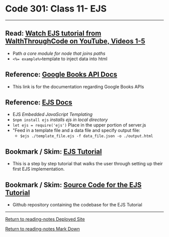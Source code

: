 # Code 301: Class 11- EJS

***

## Read: [Watch EJS tutorial from WalthThroughCode on YouTube, Videos 1-5](https://www.youtube.com/playlist?list=PL7sCSgsRZ-slYARh3YJIqPGZqtGVqZRGt)

- Path *a core module for node that joins paths*
- `<%= example%>`template to inject data into html

## Reference: [Google Books API Docs](https://developers.google.com/books/docs/v1/using#WorkingVolumes)

- This link is for the documentation regarding Google Books APIs

## Reference: [EJS Docs](https://ejs.co/)

- EJS *Embedded JavaScript Templating*
- `$npm install ejs` *installs ejs in local directory*
- `let ejs = require('ejs')` Place in the upper portion of server.js
- "Feed in a template file and a data file and specify output file:
  - `$ejs ./template_file.ejs -f data_file.json -o ./output.html`

## Bookmark / Skim: [EJS Tutorial](https://www.digitalocean.com/community/tutorials/how-to-use-ejs-to-template-your-node-application)

- This is a step by step tutorial that walks the user through setting up their first EJS implementation.

## Bookmark / Skim: [Source Code for the EJS Tutorial](https://github.com/scotch-io/node-ejs)

- Github repository containing the codebase for the EJS Tutorial

***

[Return to reading-notes Deployed Site](https://simon-panek.github.io/reading-notes/)

[Return to reading-notes Mark Down](https://github.com/simon-panek/reading-notes)